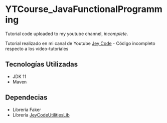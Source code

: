 # YTCourse_JavaFunctionalProgramming
Tutorial code uploaded to my youtube channel, *incomplete*.

Tutorial realizado en mi canal de Youtube <a href="https://www.youtube.com/channel/UC5xqFtQ9o3gNIGABG3s3Yyw">Jey Code</a>
    - Código incompleto respecto a los vídeo-tutoriales

## Tecnologías Utilizadas

- JDK 11
- Maven

## Dependecias
- Librería Faker
- Librería <a href="https://github.com/Javi3Code/JeyCodeUtilitiesLib.git">JeyCodeUtilitiesLib</a>
